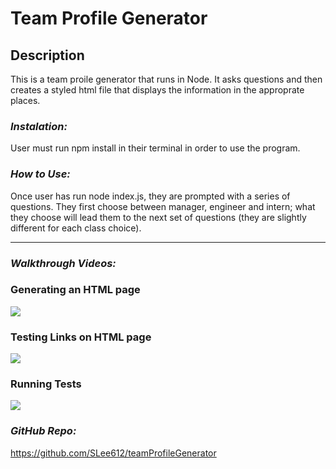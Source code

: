 # **Team Profile Generator**


## Description

This is a team proile generator that runs in Node.  It asks questions and then creates a styled html file that displays the information in the approprate places.  


### *Instalation:*

User must run npm install in their terminal in order to use the program.



### *How to Use:*

Once user has run node index.js, they are prompted with a series of questions.  They first choose between manager, engineer and intern; what they choose will lead them to the next set of questions (they are slightly different for each class choice).

***

### *Walkthrough Videos:*

### Generating an HTML page
[![](http://img.youtube.com/vi/yiN0b2yXK5k/0.jpg)](http://www.youtube.com/watch?v=yiN0b2yXK5k "")

### Testing Links on HTML page
[![](http://img.youtube.com/vi/8QH4tDxU1cA/0.jpg)](http://www.youtube.com/watch?v=8QH4tDxU1cA "")

### Running Tests
[![](http://img.youtube.com/vi/C-XL3rwEiHw/0.jpg)](http://www.youtube.com/watch?v=C-XL3rwEiHw "")




### *GitHub Repo:*

https://github.com/SLee612/teamProfileGenerator

